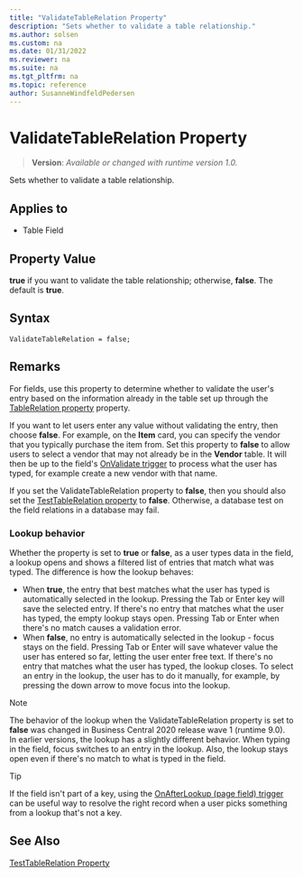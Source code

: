 ```yaml
---
title: "ValidateTableRelation Property"
description: "Sets whether to validate a table relationship."
ms.author: solsen
ms.custom: na
ms.date: 01/31/2022
ms.reviewer: na
ms.suite: na
ms.tgt_pltfrm: na
ms.topic: reference
author: SusanneWindfeldPedersen
---
```

[//]: # (START>DO_NOT_EDIT)
[//]: # (IMPORTANT:Do not edit any of the content between here and the END>DO_NOT_EDIT.)
[//]: # (Any modifications should be made in the .xml files in the ModernDev repo.)
# ValidateTableRelation Property
> **Version**: _Available or changed with runtime version 1.0._

Sets whether to validate a table relationship.

## Applies to
-   Table Field

[//]: # (IMPORTANT: END>DO_NOT_EDIT)


## Property Value

**true** if you want to validate the table relationship; otherwise, **false**. The default is **true**.  

## Syntax

```AL
ValidateTableRelation = false;
```
  
## Remarks

For fields, use this property to determine whether to validate the user's entry based on the information already in the table set up through the [TableRelation property](devenv-tablerelation-property.md) property.  
  
If you want to let users enter any value without validating the entry, then choose **false**. For example, on the **Item** card, you can specify the vendor that you typically purchase the item from. Set this property to **false** to allow users to select a vendor that may not already be in the **Vendor** table. It will then be up to the field's [OnValidate trigger](triggers-auto/field/devenv-onvalidate-field-trigger.md) to process what the user has typed, for example create a new vendor with that name.
  
If you set the ValidateTableRelation property to **false**, then you should also set the [TestTableRelation property](devenv-testtablerelation-property.md) to **false**. Otherwise, a database test on the field relations in a database may fail.  

### Lookup behavior

Whether the property is set to **true** or **false**, as a user types data in the field, a lookup opens and shows a filtered list of entries that match what was typed. The difference is how the lookup behaves:

- When **true**, the entry that best matches what the user has typed is automatically selected in the lookup. Pressing the Tab or Enter key will save the selected entry. If there's no entry that matches what the user has typed, the empty lookup stays open. Pressing Tab or Enter when there's no match causes a validation error.
- When **false**, no entry is automatically selected in the lookup - focus stays on the field. Pressing Tab or Enter will save whatever value the user has entered so far, letting the user enter free text. If there's no entry that matches what the user has typed, the lookup closes. To select an entry in the lookup, the user has to do it manually, for example, by pressing the down arrow to move focus into the lookup.

> [!NOTE]
> The behavior of the lookup when the ValidateTableRelation property is set to **false** was changed in Business Central 2020 release wave 1 (runtime 9.0). In earlier versions, the lookup has a slightly different behavior. When typing in the field, focus switches to an entry in the lookup. Also, the lookup stays open even if there's no match to what is typed in the field.

> [!TIP]
> If the field isn't part of a key, using the [OnAfterLookup (page field) trigger](../triggers-auto/pagefield/devenv-onafterlookup-pagefield-trigger.md) can be useful way to resolve the right record when a user picks something from a lookup that's not a key.

## See Also  

[TestTableRelation Property](devenv-testtablerelation-property.md)